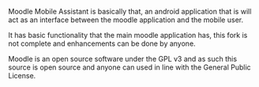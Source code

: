 Moodle Mobile Assistant is basically that, an android application that is will act as an interface between the moodle application and the mobile user. 

It has basic functionality that the main moodle application has, this fork is not complete and enhancements can be done by anyone.

Moodle is an open source software under the GPL v3 and as such this source is open source and anyone can used in line with the General Public License.

